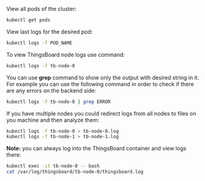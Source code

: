 View all pods of the cluster:

```bash
kubectl get pods
```

View last logs for the desired pod:
 
```bash
kubectl logs -f POD_NAME
```

To view ThingsBoard node logs use command:

```bash
kubectl logs -f tb-node-0
```

You can use <b>grep</b> command to show only the output with desired string in it. 
For example you can use the following command in order to check if there are any errors on the backend side:

```bash
kubectl logs -f tb-node-0 | grep ERROR
```

If you have multiple nodes you could redirect logs from all nodes to files on you machine and then analyze them: 

```bash
kubectl logs -f tb-node-0 > tb-node-0.log
kubectl logs -f tb-node-1 > tb-node-1.log
```


**Note:** you can always log into the ThingsBoard container and view logs there:

```bash
kubectl exec -it tb-node-0 -- bash
cat /var/log/thingsboard/tb-node-0/thingsboard.log
```
